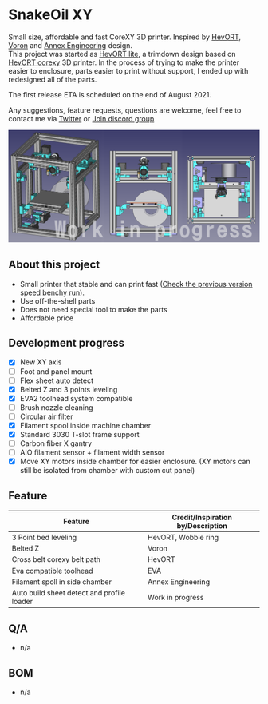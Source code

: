 # SnakeOil XY

Small size, affordable and fast CoreXY 3D printer. Inspired by [HevORT](https://miragec79.github.io/HevORT/), [Voron](https://vorondesign.com/) and [Annex Engineering](https://github.com/Annex-Engineering) design.  
This project was started as [HevORT lite](https://github.com/ChipCE/HevORT-lite), a trimdown design based on [HevORT corexy](https://miragec79.github.io/HevORT/) 3D printer. In the process of trying to make the printer easier to enclosure, parts easier to print without support, I ended up with redesigned all of the parts.

The first release ETA is scheduled on the end of August 2021.

Any suggestions, feature requests, questions are welcome, feel free to contact me via [Twitter](https://twitter.com/ChipMaple) or [Join discord group](https://discord.gg/WZVP2HuAag)

![Banner](./Doc/img/banner.png)

## About this project

- Small printer that stable and can print fast ([Check the previous version speed benchy run](https://www.youtube.com/watch?v=qDmU6JHQ-gc)).
- Use off-the-shell parts
- Does not need special tool to make the parts
- Affordable price

## Development progress

- [x] New XY axis
- [ ] Foot and panel mount
- [ ] Flex sheet auto detect
- [x] Belted Z and 3 points leveling
- [x] EVA2 toolhead system compatible
- [ ] Brush nozzle cleaning
- [ ] Circular air filter
- [x] Filament spool inside machine chamber
- [x] Standard 3030 T-slot frame support
- [ ] Carbon fiber X gantry
- [ ] AIO filament sensor + filament width sensor
- [x] Move XY motors inside chamber for easier enclosure. (XY motors can still be isolated from chamber with custom cut panel)

## Feature

| Feature                                    | Credit/Inspiration by/Description |
| ------------------------------------------ | --------------------------------- |
| 3 Point bed leveling                       | HevORT, Wobble ring               |
| Belted Z                                   | Voron                             |
| Cross belt corexy belt path                | HevORT                            |
| Eva compatible toolhead                    | EVA                               |
| Filament spoll in side chamber             | Annex Engineering                 |
| Auto build sheet detect and profile loader | Work in progress                  |

## Q/A

- n/a

## BOM

- n/a
